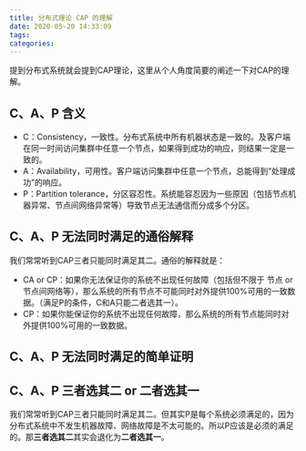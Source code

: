 ```yaml
---
title: 分布式理论 CAP 的理解
date: 2020-05-20 14:33:09
tags:
categories:
---
```

提到分布式系统就会提到CAP理论，这里从个人角度简要的阐述一下对CAP的理解。
<!-- more -->
## C、A、P 含义
 - C：Consistency，一致性。分布式系统中所有机器状态是一致的。及客户端在同一时间访问集群中任意一个节点，如果得到成功的响应，则结果一定是一致的。
 - A：Availability，可用性。客户端访问集群中任意一个节点，总能得到“处理成功”的响应。
 - P：Partition tolerance，分区容忍性。系统能容忍因为一些原因（包括节点机器异常、节点间网络异常等）导致节点无法通信而分成多个分区。

## C、A、P 无法同时满足的通俗解释
我们常常听到CAP三者只能同时满足其二。通俗的解释就是：  

 - CA or CP：如果你无法保证你的系统不出现任何故障（包括但不限于 节点 or 节点间网络等），那么系统的所有节点不可能同时对外提供100%可用的一致数据。（满足P的条件，C和A只能二者选其一）。  
 - CP：如果你能保证你的系统不出现任何故障，那么系统的所有节点能同时对外提供100%可用的一致数据。

## C、A、P 无法同时满足的简单证明


##  C、A、P 三者选其二 or 二者选其一
我们常常听到CAP三者只能同时满足其二。但其实P是每个系统必须满足的，因为分布式系统中不发生机器故障、网络故障是不太可能的。所以P应该是必须的满足的。那**三者选其二**其实会退化为**二者选其一**。